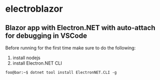 # electroblazor
## Blazor app with Electron.NET with auto-attach for debugging in VSCode
Before running for the first time make sure to do the following:
1. install nodejs
2. install Electron.NET CLI
```console
foo@bar:~$ dotnet tool install ElectronNET.CLI -g
```
